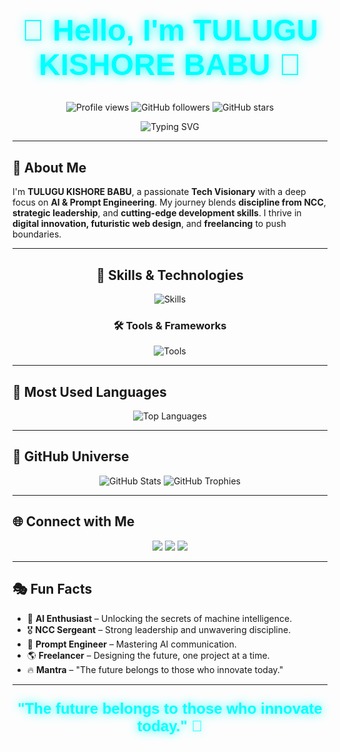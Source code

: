 <h1 align="center" style="font-family: 'Orbitron', sans-serif; font-size: 3rem; color: #00FFFF; text-shadow: 0 0 15px #00FFFF;">🚀 Hello, I'm <a href="https://github.com/Tulugu-Kishore-Babu" style="color: #00FFFF; text-decoration: none;">TULUGU KISHORE BABU</a> 🚀</h1>

<p align="center">
  <img src="https://komarev.com/ghpvc/?username=KishoreBabu7&style=for-the-badge&color=brightgreen&label=Profile+Views&count_start=1200" alt="Profile views" />
  <img src="https://img.shields.io/github/followers/KishoreBabu7?label=Followers&style=for-the-badge&color=blue" alt="GitHub followers" />
  <img src="https://img.shields.io/github/stars/KishoreBabu7?affiliations=OWNER%2CCOLLABORATOR&style=for-the-badge&color=yellow" alt="GitHub stars" />
</p>

<p align="center">
  <img src="https://readme-typing-svg.demolab.com?font=Poppins&weight=700&size=35&pause=1000&color=00FFFF&center=true&vCenter=true&width=800&lines=Tech+Visionary+%7C+AI+Explorer;JUO+at+NCC+%7C+Strategic+Leader;Freelancer+%7C+Digital+Innovator;Full-Stack+Developer+%7C+Prompt+Engineer" alt="Typing SVG">
</p>

---

## 🌌 About Me

I'm **TULUGU KISHORE BABU**, a passionate **Tech Visionary** with a deep focus on **AI & Prompt Engineering**. My journey blends **discipline from NCC**, **strategic leadership**, and **cutting-edge development skills**. I thrive in **digital innovation, futuristic web design**, and **freelancing** to push boundaries.

---

<h2 align="center">🚀 Skills & Technologies</h2>

<p align="center">
  <img src="https://skillicons.dev/icons?i=c,java,js,ts,angular,react,html,css,spring,mysql,mongodb,sqlite,python,django" alt="Skills">
</p>

<h3 align="center">🛠️ Tools & Frameworks</h3>

<p align="center">
  <img src="https://skillicons.dev/icons?i=git,docker,aws,vscode,figma,postman,linux" alt="Tools">
</p>

---

## 🚀 Most Used Languages

<p align="center">
  <img src="https://github-readme-stats.vercel.app/api/top-langs/?username=KishoreBabu7&layout=compact&theme=tokyonight" alt="Top Languages" />
</p>

---

## 🚀 GitHub Universe

<p align="center">
  <img src="https://github-readme-stats.vercel.app/api?username=KishoreBabu7&show_icons=true&theme=tokyonight" alt="GitHub Stats" />
  <img src="https://github-profile-trophy.vercel.app/?username=KishoreBabu7&theme=matrix&no-bg=true&no-frame=true" alt="GitHub Trophies" />
</p>

---

## 🌐 Connect with Me

<p align="center">
  <a href="https://www.linkedin.com/in/kishorebabu-tulugu/"><img src="https://img.shields.io/badge/LinkedIn-0077B5?style=for-the-badge&logo=linkedin&logoColor=white"></a>
  <a href="https://www.instagram.com/kb7.empowers/"><img src="https://img.shields.io/badge/Instagram-E4405F?style=for-the-badge&logo=instagram&logoColor=white"></a>
  <a href="https://www.facebook.com/kishorebabu07"><img src="https://img.shields.io/badge/Facebook-1877F2?style=for-the-badge&logo=facebook&logoColor=white"></a>
</p>

---

## 🎭 Fun Facts

- 🧠 **AI Enthusiast** – Unlocking the secrets of machine intelligence.
- 🎖 **NCC Sergeant** – Strong leadership and unwavering discipline.
- 🚀 **Prompt Engineer** – Mastering AI communication.
- 🌎 **Freelancer** – Designing the future, one project at a time.
- 🔥 **Mantra** – "The future belongs to those who innovate today."

---

<p align="center" style="font-family: 'Orbitron', sans-serif; font-size: 1.5rem; color: #00FFFF; text-shadow: 0 0 15px #00FFFF;">
  <strong>"The future belongs to those who innovate today." 🌟</strong>
</p>
